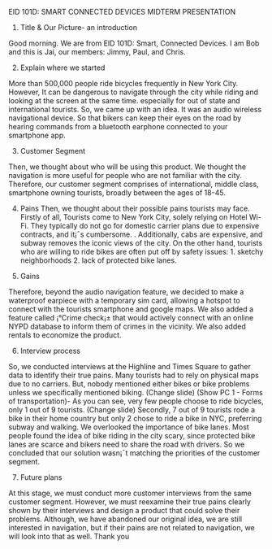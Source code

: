 EID 101D: SMART CONNECTED DEVICES MIDTERM PRESENTATION

1.	Title & Our Picture- an introduction 

Good morning.  We are from EID 101D: Smart, Connected Devices. I am Bob and this is Jai, our  members: Jimmy, Paul, and Chris. 

2.	Explain where we started

More than 500,000 people ride bicycles frequently in New York City. However,  It can be dangerous to navigate through the city while riding and looking at the screen at the same time.  especially for  out of state and international tourists. 
So, we came up with an idea. It was  an audio wireless navigational device. So that bikers can  keep their eyes on the road by hearing commands from a bluetooth earphone connected to your smartphone app. 

3. Customer Segment 

Then, we thought about who will be using this product. We thought the navigation is more useful for people who are not familiar with the city. Therefore, our customer segment comprises of international, middle class, smartphone owning tourists, broadly between the ages of 18-45. 

4. Pains
Then, we thought about their  possible pains tourists may face. Firstly of all, 
Tourists come to New York City, solely relying on Hotel Wi-Fi. They typically do not go for domestic carrier plans due to expensive contracts, and it¡¯s cumbersome. . Additionally, cabs are expensive, and subway removes the iconic views of the city. On the other hand, tourists who are willing to ride bikes are often  put off by safety issues: 1. sketchy neighborhoods 2. lack of protected bike lanes. 

5. Gains

Therefore, beyond the audio navigation feature, we decided to make a waterproof earpiece with a temporary sim card, allowing a hotspot to connect with the tourists smartphone and google maps. We also added a feature called ¡°Crime check¡± that would actively connect with an online NYPD database to inform them of crimes in the vicinity.  We also added rentals to economize the product.

6. Interview process 

So, we conducted interviews at the Highline and Times Square to gather data to identify their true pains. 
Many tourists had to rely on physical maps due to no carriers. But, nobody mentioned either bikes or bike problems unless we specifically mentioned biking.
(Change slide)
(Show PC 1 - Forms of transportation)- As you can see, very few people choose to ride bicycles, only 1 out of 9 tourists. 
(Change slide) 
Secondly, 7 out of 9 tourists rode a bike in their home country but only 2 chose to ride a bike in NYC, preferring subway and walking. 
We overlooked the importance of bike lanes. Most people found the idea of bike riding in the city scary, since protected bike lanes are scarce and bikers need to share the road with drivers. 
So we concluded that our solution wasn¡¯t matching the priorities of the customer segment. 

7. Future plans 

At this stage, we must conduct more customer interviews from the same customer segment. However, we must reexamine their true pains clearly shown by their interviews and design a product that could solve their problems. Although, we have abandoned our original idea, we are still interested in navigation, but if their pains are not related to navigation, we will look into that as well. Thank you



